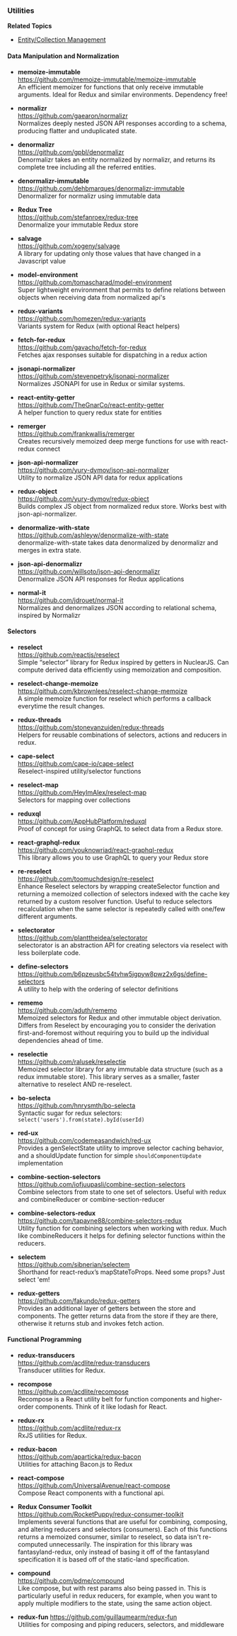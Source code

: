 ### Utilities

**Related Topics**

- [Entity/Collection Management](entity-collection-management.md)


#### Data Manipulation and Normalization

- **memoize-immutable**  
  https://github.com/memoize-immutable/memoize-immutable  
  An efficient memoizer for functions that only receive immutable arguments. Ideal for Redux and similar environments.  Dependency free!
  
- **normalizr**  
  https://github.com/gaearon/normalizr  
  Normalizes deeply nested JSON API responses according to a schema, producing flatter and unduplicated state.
  
- **denormalizr**  
  https://github.com/gpbl/denormalizr  
  Denormalizr takes an entity normalized by normalizr, and returns its complete tree including all the referred entities.
  
- **denormalizr-immutable**  
  https://github.com/dehbmarques/denormalizr-immutable  
  Denormalizer for normalizr using immutable data
  
- **Redux Tree**  
  https://github.com/stefanroex/redux-tree  
  Denormalize your immutable Redux store
  
- **salvage**  
  https://github.com/xogeny/salvage  
  A library for updating only those values that have changed in a Javascript value
  
- **model-environment**  
  https://github.com/tomascharad/model-environment  
  Super lightweight environment that permits to define relations between objects when receiving data from normalized api's
  
- **redux-variants**  
  https://github.com/homezen/redux-variants  
  Variants system for Redux (with optional React helpers)
  
- **fetch-for-redux**  
  https://github.com/gavacho/fetch-for-redux  
  Fetches ajax responses suitable for dispatching in a redux action
  
- **jsonapi-normalizer**  
  https://github.com/stevenpetryk/jsonapi-normalizer  
  Normalizes JSONAPI for use in Redux or similar systems.
  
- **react-entity-getter**  
  https://github.com/TheGnarCo/react-entity-getter  
  A helper function to query redux state for entities
  
- **remerger**  
  https://github.com/frankwallis/remerger  
  Creates recursively memoized deep merge functions for use with react-redux connect
  
- **json-api-normalizer**  
  https://github.com/yury-dymov/json-api-normalizer  
  Utility to normalize JSON API data for redux applications
  
- **redux-object**  
  https://github.com/yury-dymov/redux-object  
  Builds complex JS object from normalized redux store. Works best with json-api-normalizer.
  
- **denormalize-with-state**  
  https://github.com/ashleyw/denormalize-with-state  
  denormalize-with-state takes data denormalized by denormalizr and merges in extra state.
  
- **json-api-denormalizr**  
  https://github.com/willsoto/json-api-denormalizr  
  Denormalize JSON API responses for Redux applications 
  
- **normal-it**  
  https://github.com/jdrouet/normal-it  
  Normalizes and denormalizes JSON according to relational schema, inspired by Normalizr
  
  
#### Selectors

- **reselect**  
  https://github.com/reactjs/reselect  
  Simple “selector” library for Redux inspired by getters in NuclearJS.  Can compute derived data efficiently using memoization and composition.
  
- **reselect-change-memoize**  
  https://github.com/kbrownlees/reselect-change-memoize  
  A simple memoize function for reselect which performs a callback everytime the result changes.

- **redux-threads**  
  https://github.com/stonevanzuiden/redux-threads  
  Helpers for reusable combinations of selectors, actions and reducers in redux.
  
- **cape-select**  
  https://github.com/cape-io/cape-select  
  Reselect-inspired utility/selector functions
  
- **reselect-map**  
  https://github.com/HeyImAlex/reselect-map  
  Selectors for mapping over collections
  
- **reduxql**  
  https://github.com/AppHubPlatform/reduxql  
  Proof of concept for using GraphQL to select data from a Redux store.
  
- **react-graphql-redux**  
  https://github.com/youknowriad/react-graphql-redux  
  This library allows you to use GraphQL to query your Redux store
  
- **re-reselect**  
  https://github.com/toomuchdesign/re-reselect  
  Enhance Reselect selectors by wrapping createSelector function and returning a memoized collection of selectors indexed with the cache key returned by a custom resolver function.  Useful to reduce selectors recalculation when the same selector is repeatedly called with one/few different arguments.
  
- **selectorator**  
  https://github.com/planttheidea/selectorator  
  selectorator is an abstraction API for creating selectors via reselect with less boilerplate code.
  
- **define-selectors**  
  https://github.com/b6pzeusbc54tvhw5jgpyw8pwz2x6gs/define-selectors  
  A utility to help with the ordering of selector definitions
  
- **rememo**  
  https://github.com/aduth/rememo  
  Memoized selectors for Redux and other immutable object derivation.  Differs from Reselect by encouraging you to consider the derivation first-and-foremost without requiring you to build up the individual dependencies ahead of time.
  
- **reselectie**  
  https://github.com/ralusek/reselectie  
  Memoized selector library for any immutable data structure (such as a redux immutable store). This library serves as a smaller, faster alternative to reselect AND re-reselect.
  
- **bo-selecta**  
  https://github.com/hnrysmth/bo-selecta  
  Syntactic sugar for redux selectors: `select('users').from(state).byId(userId)`
  
- **red-ux**  
  https://github.com/codemeasandwich/red-ux  
  Provides a genSelectState utility to improve selector caching behavior, and a shouldUpdate function for simple `shouldComponentUpdate` implementation
  
- **combine-section-selectors**  
  https://github.com/iofjuupasli/combine-section-selectors  
  Combine selectors from state to one set of selectors. Useful with redux and combineReducer or combine-section-reducer 
  
- **combine-selectors-redux**  
  https://github.com/tapayne88/combine-selectors-redux  
  Utility function for combining selectors when working with redux. Much like combineReducers it helps for defining selector functions within the reducers. 
  
- **selectem**  
  https://github.com/sibnerian/selectem  
  Shorthand for react-redux’s mapStateToProps. Need some props? Just select 'em!
  
- **redux-getters**  
  https://github.com/fakundo/redux-getters  
  Provides an additional layer of getters between the store and components. The getter returns data from the store if they are there, otherwise it returns stub and invokes fetch action.
  
  
#### Functional Programming
  
- **redux-transducers**  
  https://github.com/acdlite/redux-transducers  
  Transducer utilities for Redux.
  
- **recompose**  
  https://github.com/acdlite/recompose  
  Recompose is a React utility belt for function components and higher-order components. Think of it like lodash for React.
  
- **redux-rx**  
  https://github.com/acdlite/redux-rx  
  RxJS utilities for Redux.  
  
- **redux-bacon**  
  https://github.com/aparticka/redux-bacon  
  Utilities for attaching Bacon.js to Redux
  
- **react-compose**  
  https://github.com/UniversalAvenue/react-compose  
  Compose React components with a functional api.  
  
- **Redux Consumer Toolkit**  
  https://github.com/RocketPuppy/redux-consumer-toolkit  
  Implements several functions that are useful for combining, composing, and altering reducers and selectors (consumers). Each of this functions returns a memoized consumer, similar to reselect, so data isn't re-computed unnecessarily. The inspiration for this library was fantasyland-redux, only instead of basing it off of the fantasyland specification it is based off of the static-land specification. 
  
- **compound**  
  https://github.com/pdme/compound  
  Like compose, but with rest params also being passed in. This is particularly useful in redux reducers, for example, when you want to apply multiple modifiers to the state, using the same action object.
  
- **redux-fun** 
  https://github.com/guillaumearm/redux-fun  
  Utilities for composing and piping reducers, selectors, and middleware